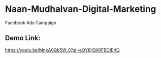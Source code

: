 # Naan-Mudhalvan-Digital-Marketing
  Facebook Ads Campaign
## Demo Link:
https://youtu.be/MnkA0Gb5W_0?si=eQY8jlQX0FBOiE4Q
